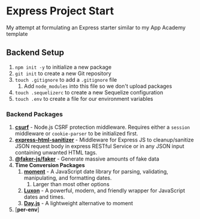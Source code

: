 # Express Project Start

My attempt at formulating an Express starter similar to my App Academy template

## Backend Setup

1. `npm init -y` to initialize a new package
2. `git init` to create a new Git repository
3. `touch .gitignore` to add a `.gitignore` file
   1. Add `node_modules` into this file so we don't upload packages
2. `touch .sequelizerc` to create a new Sequelize configuration
3. `touch .env` to create a file for our environment variables

### Backend Packages

1. [**csurf**](https://www.npmjs.com/package/csurf) - Node.js CSRF protection middleware. Requires either a `session` middleware or `cookie-parser` to be initialized first.
2. [**express-html-sanitizer**](https://www.npmjs.com/package/express-html-sanitizer) - Middleware for Express JS to cleanup/sanitize JSON request body in express RESTful Service or in any JSON input containing unwanted HTML tags.
3. [**@faker-js/faker**](https://github.com/faker-js/faker) - Generate massive amounts of fake data
4. **Time Conversion Packages**
   1. [**moment**](https://www.npmjs.com/package/moment) - A JavaScript date library for parsing, validating, manipulating, and formatting dates.
      1. Larger than most other options
   2. [**Luxon**](https://moment.github.io/luxon/#/) - A powerful, modern, and friendly wrapper for JavaScript dates and times.
   3. [**Day.js**](https://day.js.org/) - A lightweight alternative to moment
5. [**per-env**]